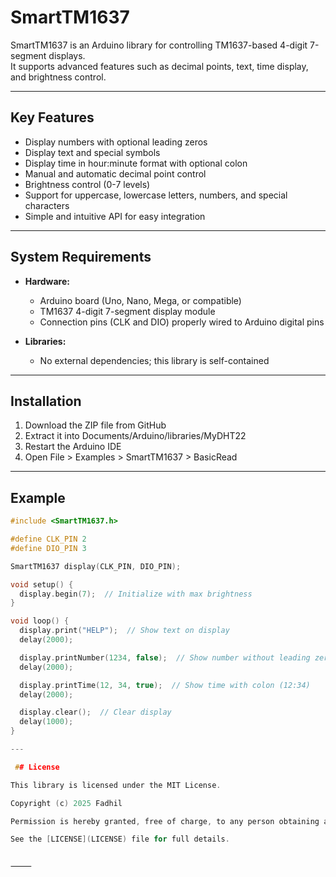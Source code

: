 # SmartTM1637

SmartTM1637 is an Arduino library for controlling TM1637-based 4-digit 7-segment displays.  
It supports advanced features such as decimal points, text, time display, and brightness control.

---

## Key Features

- Display numbers with optional leading zeros  
- Display text and special symbols  
- Display time in hour:minute format with optional colon  
- Manual and automatic decimal point control  
- Brightness control (0-7 levels)  
- Support for uppercase, lowercase letters, numbers, and special characters  
- Simple and intuitive API for easy integration  

---

## System Requirements

- **Hardware:**
  - Arduino board (Uno, Nano, Mega, or compatible)
  - TM1637 4-digit 7-segment display module
  - Connection pins (CLK and DIO) properly wired to Arduino digital pins

- **Libraries:**
  - No external dependencies; this library is self-contained 
---

## Installation

1. Download the ZIP file from GitHub
2. Extract it into Documents/Arduino/libraries/MyDHT22
3. Restart the Arduino IDE
4. Open File > Examples > SmartTM1637 > BasicRead

---

## Example

```cpp
#include <SmartTM1637.h>

#define CLK_PIN 2
#define DIO_PIN 3

SmartTM1637 display(CLK_PIN, DIO_PIN);

void setup() {
  display.begin(7);  // Initialize with max brightness
}

void loop() {
  display.print("HELP");  // Show text on display
  delay(2000);

  display.printNumber(1234, false);  // Show number without leading zeros
  delay(2000);

  display.printTime(12, 34, true);  // Show time with colon (12:34)
  delay(2000);

  display.clear();  // Clear display
  delay(1000);
}

---

 ## License

This library is licensed under the MIT License.

Copyright (c) 2025 Fadhil

Permission is hereby granted, free of charge, to any person obtaining a copy...

See the [LICENSE](LICENSE) file for full details.


⸻

